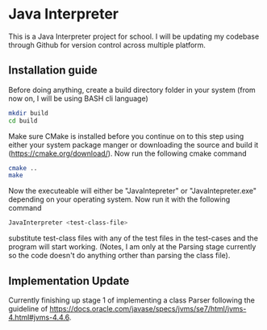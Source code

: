 # Java Interpreter
This is a Java Interpreter project for school. I will be updating my codebase through Github for version control across multiple platform.
## Installation guide
Before doing anything, create a build directory folder in your system (from now on, I will be using BASH cli language)
```bash
mkdir build
cd build
```

Make sure CMake is installed before you continue on to this step using either your system package manger or downloading the source and build it (https://cmake.org/download/).
Now run the following cmake command
```bash
cmake ..
make
```
Now the executeable will either be "JavaIntepreter" or "JavaIntepreter.exe" depending on your operating system. Now run it with the following command
```bash
JavaInterpreter <test-class-file>
```
substitute test-class files with any of the test files in the test-cases and the program will start working. (Notes, I am only at the Parsing stage currently so the code doesn't do anything orther than parsing the class file).
## Implementation Update
Currently finishing up stage 1 of implementing a class Parser following the guideline of https://docs.oracle.com/javase/specs/jvms/se7/html/jvms-4.html#jvms-4.4.6.
